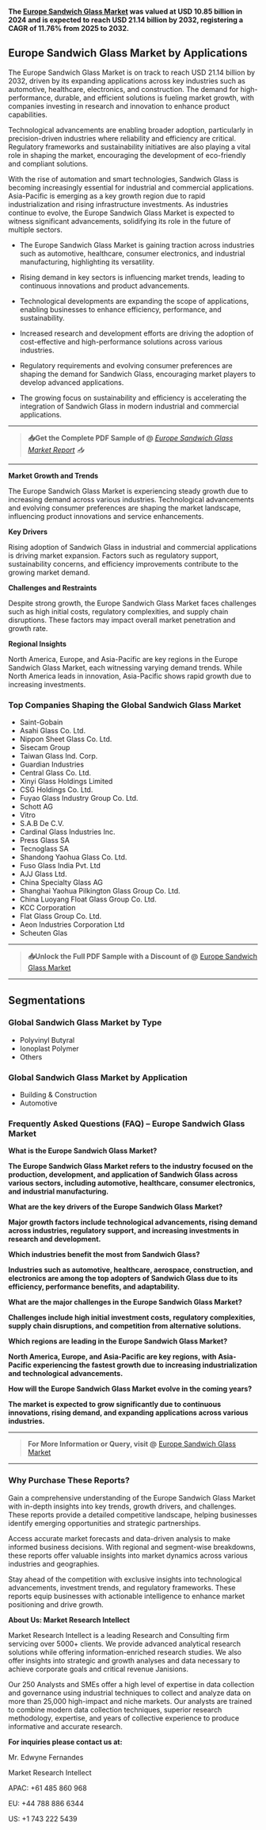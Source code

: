 <p><strong>The <a href="https://www.marketresearchintellect.com/download-sample/?rid=926338&amp;utm_source=Pulse-April-Europe&amp;utm_medium=852">Europe Sandwich Glass Market</a> was valued at USD 10.85 billion in 2024 and is expected to reach USD 21.14 billion by 2032, registering a CAGR of 11.76% from 2025 to 2032.</strong></p><h2>Europe Sandwich Glass Market by Applications&nbsp;</h2><p><p>The Europe Sandwich Glass Market is on track to reach USD 21.14 billion by 2032, driven by its expanding applications across key industries such as automotive, healthcare, electronics, and construction. The demand for high-performance, durable, and efficient solutions is fueling market growth, with companies investing in research and innovation to enhance product capabilities.</p><p>Technological advancements are enabling broader adoption, particularly in precision-driven industries where reliability and efficiency are critical. Regulatory frameworks and sustainability initiatives are also playing a vital role in shaping the market, encouraging the development of eco-friendly and compliant solutions.</p><p>With the rise of automation and smart technologies, Sandwich Glass is becoming increasingly essential for industrial and commercial applications. Asia-Pacific is emerging as a key growth region due to rapid industrialization and rising infrastructure investments. As industries continue to evolve, the Europe Sandwich Glass Market is expected to witness significant advancements, solidifying its role in the future of multiple sectors.</p></p><ul><li><p>The Europe Sandwich Glass Market is gaining traction across industries such as automotive, healthcare, consumer electronics, and industrial manufacturing, highlighting its versatility.</p></li><li><p>Rising demand in key sectors is influencing market trends, leading to continuous innovations and product advancements.</p></li><li><p>Technological developments are expanding the scope of applications, enabling businesses to enhance efficiency, performance, and sustainability.</p></li><li><p>Increased research and development efforts are driving the adoption of cost-effective and high-performance solutions across various industries.</p></li><li><p>Regulatory requirements and evolving consumer preferences are shaping the demand for Sandwich Glass, encouraging market players to develop advanced applications.</p></li><li><p>The growing focus on sustainability and efficiency is accelerating the integration of Sandwich Glass in modern industrial and commercial applications.</p></li></ul><hr /><blockquote><p><strong><span class="font-[700]">📥Get the Complete PDF Sample of @ </span></strong><em><span class="font-[700]"><a href="https://www.marketresearchintellect.com/download-sample/?rid=926338&amp;utm_source=Pulse-April-Europe&amp;utm_medium=852" target="_blank" data-tracking-control-name="article-ssr-frontend-pulse_little-text-block" data-tracking-will-navigate="" data-test-link="">Europe Sandwich Glass Market Report</a>&nbsp;📥</span></em></p></blockquote><hr /><p class="" data-start="77" data-end="360"><strong data-start="77" data-end="105">Market Growth and Trends</strong></p><p class="" data-start="77" data-end="360">The Europe Sandwich Glass Market is experiencing steady growth due to increasing demand across various industries. Technological advancements and evolving consumer preferences are shaping the market landscape, influencing product innovations and service enhancements.</p><p class="" data-start="362" data-end="606"><strong data-start="362" data-end="377">Key Drivers</strong></p><p class="" data-start="362" data-end="606">Rising adoption of Sandwich Glass in industrial and commercial applications is driving market expansion. Factors such as regulatory support, sustainability concerns, and efficiency improvements contribute to the growing market demand.</p><p class="" data-start="608" data-end="849"><strong data-start="608" data-end="637">Challenges and Restraints</strong></p><p class="" data-start="608" data-end="849">Despite strong growth, the Europe Sandwich Glass Market faces challenges such as high initial costs, regulatory complexities, and supply chain disruptions. These factors may impact overall market penetration and growth rate.</p><p class="" data-start="851" data-end="1095"><strong data-start="851" data-end="872">Regional Insights</strong></p><p class="" data-start="851" data-end="1095">North America, Europe, and Asia-Pacific are key regions in the Europe Sandwich Glass Market, each witnessing varying demand trends. While North America leads in innovation, Asia-Pacific shows rapid growth due to increasing investments.</p><p><h3>Top Companies Shaping the Global Sandwich Glass Market </h3><ul><li>Saint-Gobain</li><li>Asahi Glass Co. Ltd.</li><li>Nippon Sheet Glass Co. Ltd.</li><li>Sisecam Group</li><li>Taiwan Glass Ind. Corp.</li><li>Guardian Industries</li><li>Central Glass Co. Ltd.</li><li>Xinyi Glass Holdings Limited</li><li>CSG Holdings Co. Ltd.</li><li>Fuyao Glass Industry Group Co. Ltd.</li><li>Schott AG</li><li>Vitro</li><li>S.A.B De C.V.</li><li>Cardinal Glass Industries Inc.</li><li>Press Glass SA</li><li>Tecnoglass SA</li><li>Shandong Yaohua Glass Co. Ltd.</li><li>Fuso Glass India Pvt. Ltd</li><li>AJJ Glass Ltd.</li><li>China Specialty Glass AG</li><li>Shanghai Yaohua Pilkington Glass Group Co. Ltd.</li><li>China Luoyang Float Glass Group Co. Ltd.</li><li>KCC Corporation</li><li>Flat Glass Group Co. Ltd.</li><li>Aeon Industries Corporation Ltd</li><li>Scheuten Glas</li></ul></p><hr /><blockquote><p><strong>📥Unlock the Full PDF Sample with a Discount of @</strong> <a href="https://www.marketresearchintellect.com/ask-for-discount/?rid=926338&amp;utm_source=Pulse-April-Europe&amp;utm_medium=852">Europe Sandwich Glass Market</a></p></blockquote><hr /><p><h2>Segmentations</h2><h3>Global Sandwich Glass Market by Type</h3><ul><li>Polyvinyl Butyral</li><li>Ionoplast Polymer</li><li>Others</li></ul><h3>Global Sandwich Glass Market by Application</h3><ul><li>Building & Construction</li><li>Automotive</li></ul></p><h3><strong>Frequently Asked Questions (FAQ) &ndash; Europe Sandwich Glass Market</strong></h3><p><strong>What is the Europe Sandwich Glass Market?</strong></p><p><strong>The Europe Sandwich Glass Market refers to the industry focused on the production, development, and application of Sandwich Glass across various sectors, including automotive, healthcare, consumer electronics, and industrial manufacturing.</strong></p><p><strong>What are the key drivers of the Europe Sandwich Glass Market?</strong></p><p><strong>Major growth factors include technological advancements, rising demand across industries, regulatory support, and increasing investments in research and development.</strong></p><p><strong>Which industries benefit the most from Sandwich Glass?</strong></p><p><strong>Industries such as automotive, healthcare, aerospace, construction, and electronics are among the top adopters of Sandwich Glass due to its efficiency, performance benefits, and adaptability.</strong></p><p><strong>What are the major challenges in the Europe Sandwich Glass Market?</strong></p><p><strong>Challenges include high initial investment costs, regulatory complexities, supply chain disruptions, and competition from alternative solutions.</strong></p><p><strong>Which regions are leading in the Europe Sandwich Glass Market?</strong></p><p><strong>North America, Europe, and Asia-Pacific are key regions, with Asia-Pacific experiencing the fastest growth due to increasing industrialization and technological advancements.</strong></p><p><strong>How will the Europe Sandwich Glass Market evolve in the coming years?</strong></p><p><strong>The market is expected to grow significantly due to continuous innovations, rising demand, and expanding applications across various industries.</strong></p><hr /><blockquote><p><span class="font-[700]"><strong>For More Information or Query, visit&nbsp;@</strong>&nbsp;</span><span class="font-[700]"><a href="https://www.marketresearchintellect.com/product/global-sandwich-glass-market/?utm_source=Linkedin&utm_medium=852" target="_blank" data-tracking-control-name="article-ssr-frontend-pulse_little-text-block" data-tracking-will-navigate="" data-test-link="">Europe Sandwich Glass Market</a></span></p></blockquote><hr /><h3><strong data-start="0" data-end="31">Why Purchase These Reports?</strong></h3><p class="" data-start="35" data-end="297">Gain a comprehensive understanding of the Europe Sandwich Glass Market with in-depth insights into key trends, growth drivers, and challenges. These reports provide a detailed competitive landscape, helping businesses identify emerging opportunities and strategic partnerships.</p><p class="" data-start="299" data-end="540">Access accurate market forecasts and data-driven analysis to make informed business decisions. With regional and segment-wise breakdowns, these reports offer valuable insights into market dynamics across various industries and geographies.</p><p class="" data-start="542" data-end="784">Stay ahead of the competition with exclusive insights into technological advancements, investment trends, and regulatory frameworks. These reports equip businesses with actionable intelligence to enhance market positioning and drive growth.</p><p><strong><span class="font-[700]">About Us: Market Research Intellect</span></strong></p><p><span class="">Market Research Intellect is a leading Research and Consulting firm servicing over 5000+ clients. We provide advanced analytical research solutions while offering information-enriched research studies.&nbsp;</span>We also offer insights into strategic and growth analyses and data necessary to achieve corporate goals and critical revenue Janisions.</p><p><span class="">Our 250 Analysts and SMEs offer a high level of expertise in data collection and governance using industrial techniques to collect and analyze data on more than 25,000 high-impact and niche markets. Our analysts are trained to combine modern data collection techniques, superior research methodology, expertise, and years of collective experience to produce informative and accurate research.</span></p><p><strong>For inquiries please contact us at:</strong></p><p>Mr. Edwyne Fernandes</p><p>Market Research Intellect</p><p>APAC: +61 485 860 968</p><p>EU: +44 788 886 6344</p><p>US: +1 743 222 5439</p>